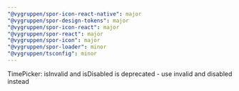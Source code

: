 ```yaml
---
"@vygruppen/spor-icon-react-native": major
"@vygruppen/spor-design-tokens": major
"@vygruppen/spor-icon-react": major
"@vygruppen/spor-react": major
"@vygruppen/spor-icon": major
"@vygruppen/spor-loader": minor
"@vygruppen/tsconfig": minor
---
```


TimePicker: isInvalid and isDisabled is deprecated - use invalid and disabled instead
